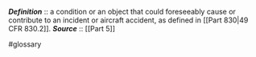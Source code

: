***Definition***    :: a condition or an object that could foreseeably cause or contribute to an incident or aircraft accident, as defined in [[Part 830|49 CFR 830.2]].
***Source***         :: [[Part 5]]

#glossary